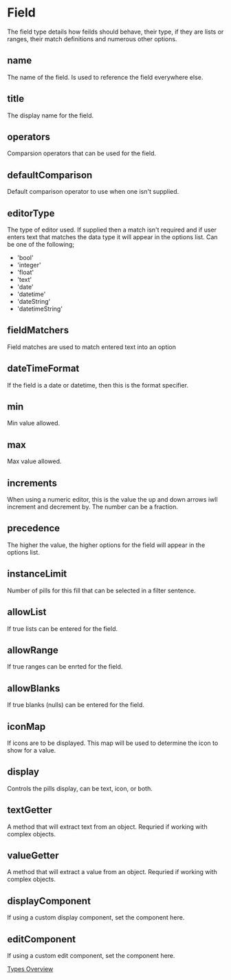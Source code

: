 # Field
The field type details how feilds should behave, their type, if they are lists or ranges, their match definitions and numerous other options.

## name
The name of the field. Is used to reference the field everywhere else.
## title
The display name for the field.
## operators
Comparsion operators that can be used for the field.
## defaultComparison
Default comparison operator to use when one isn't supplied.
## editorType
The type of editor used. If supplied then a match isn't required and if user enters text that matches the data type it will appear in the options list. Can be one of the following;
- 'bool'
- 'integer'
- 'float'
- 'text'
- 'date'
- 'datetime'
- 'dateString'
- 'datetimeString'
## fieldMatchers
Field matches are used to match entered text into an option
## dateTimeFormat
If the field is a date or datetime, then this is the format specifier.
## min
Min value allowed.
## max
Max value allowed.
## increments
When using a numeric editor, this is the value the up and down arrows iwll increment and decrement by. The number can be a fraction.
## precedence
The higher the value, the higher options for the field will appear in the options list.
## instanceLimit
Number of pills for this fill that can be selected in a filter sentence.
## allowList
If true lists can be entered for the field.
## allowRange
If true ranges can be enrted for the field.
## allowBlanks
If true blanks (nulls) can be entered for the field.
## iconMap
If icons are to be displayed. This map will be used to determine the icon to show for a value.
## display
Controls the pills display, can be text, icon, or both.
## textGetter
A method that will extract text from an object. Requried if working with complex objects.
## valueGetter
A method that will extract a value from an object. Requried if working with complex objects.
## displayComponent
If using a custom display component, set the component here.
## editComponent
If using a custom edit component, set the component here.

[Types Overview](./Overview.md)